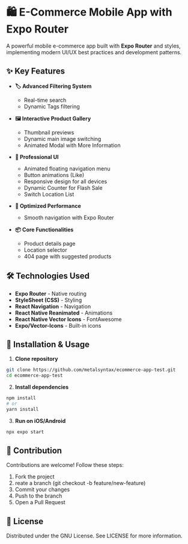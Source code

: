 # 🛍️ E-Commerce Mobile App with Expo Router

A powerful mobile e-commerce app built with **Expo Router** and styles, implementing modern UI/UX best practices and development patterns.

## ✨ Key Features

- **🏷️ Advanced Filtering System**
  - Real-time search 
  - Dynamic Tags filtering

- **🖼️ Interactive Product Gallery**
  - Thumbnail previews
  - Dynamic main image switching
  - Animated Modal with More Information

- **🎨 Professional UI**
  - Animated floating navigation menu
  - Button animations (Like)
  - Responsive design for all devices
  - Dynamic Counter for Flash Sale
  - Switch Location List 

- **🚀 Optimized Performance**
  - Smooth navigation with Expo Router

- **📦 Core Functionalities**
  - Product details page
  - Location selector
  - 404 page with suggested products

## 🛠️ Technologies Used

- **Expo Router** - Native routing
- **StyleSheet (CSS)** - Styling
- **React Navigation** - Navigation
- **React Native Reanimated** - Animations
- **React Native Vector Icons** - FontAwesome
- **Expo/Vector-Icons** - Built-in icons

## 🚀 Installation & Usage

1. **Clone repository**
```bash
git clone https://github.com/metalsyntax/ecommerce-app-test.git
cd ecommerce-app-test
```
2. **Install dependencies**
```bash
npm install
# or
yarn install
```
3. **Run on iOS/Android**
```bash
npx expo start
```

## 🤝 Contribution
Contributions are welcome! Follow these steps:

1. Fork the project
2. reate a branch (git checkout -b feature/new-feature)
3. Commit your changes
4. Push to the branch
5. Open a Pull Request

## 📄 License
Distributed under the GNU License. See LICENSE for more information.